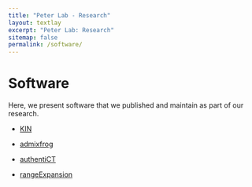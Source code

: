 ```yaml
---
title: "Peter Lab - Research"
layout: textlay
excerpt: "Peter Lab: Research"
sitemap: false
permalink: /software/
---
```


# Software
Here, we present software that we published and maintain as part of our
research.

- [KIN](https://github.com/DivyaratanPopli/Kinship_Inference)

- [admixfrog](https://github.com/BenjaminPeter/admixfrog)

- [authentiCT](https://github.com/StephanePeyregne/AuthentiCT)

- [rangeExpansion](https://github.com/BenjaminPeter/rangeexpansion)
